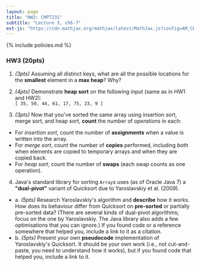 ```yaml
---
layout: page
title: "HW3: CMPT231"
subtitle: "Lecture 3, ch6-7"
ext-js: "https://cdn.mathjax.org/mathjax/latest/MathJax.js?config=AM_CHTML"
---
```


{% include policies.md %}

### HW3 (20pts)
1. *(3pts)* Assuming all distinct keys, what are all the possible locations
  for the **smallest** element in a **max heap**? Why? 

2. *(4pts)* Demonstrate **heap sort** on the following input (same as in HW1 and HW2): <br/>
  `[ 35, 50, 44, 61, 17, 75, 23, 9 ]`

3. *(3pts)* Now that you've sorted the same array using insertion sort, merge sort, and heap sort, **count** the number of *operations* in each:
  + For *insertion sort*, count the number of **assignments** when a value is written into the array.
  + For *merge sort*, count the number of **copies** performed, including *both* when elements are copied to temporary arrays and when they are copied back.
  + For *heap sort*, count the number of **swaps** (each swap counts as one operation).

4. Java's standard library for sorting `Array`s uses (as of Oracle Java 7)
  a **"dual-pivot"** variant of Quicksort due to Yaroslavskiy et al. (2009).
  + a. *(5pts)* Research Yaroslavskiy's algorithm and **describe** how
    it works.  How does its behaviour differ from Quicksort on 
    **pre-sorted** or partially pre-sorted data?
    (There are several kinds of dual-pivot algorithms; focus on the one
    by Yaroslavskiy. The Java library also adds a few optimisations
    that you can ignore.)
    If you found code or a reference somewhere that helped you,
    include a link to it as a citation.
  + b. *(5pts)* Present your own **pseudocode** implementation
    of Yaroslavskiy's Quicksort.
    It should be your own work (i.e., not cut-and-paste, you need to
    understand how it works), but if you found code that helped you,
    include a link to it.
